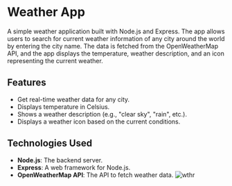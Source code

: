 
# Weather App

A simple weather application built with Node.js and Express. The app allows users to search for current weather information of any city around the world by entering the city name. The data is fetched from the OpenWeatherMap API, and the app displays the temperature, weather description, and an icon representing the current weather.

## Features
- Get real-time weather data for any city.
- Displays temperature in Celsius.
- Shows a weather description (e.g., "clear sky", "rain", etc.).
- Displays a weather icon based on the current conditions.

## Technologies Used
- **Node.js**: The backend server.
- **Express**: A web framework for Node.js.
- **OpenWeatherMap API**: The API to fetch weather data.
![wthr](https://github.com/user-attachments/assets/a4dc59ba-741d-4c1f-8ca2-248219fd1561)
